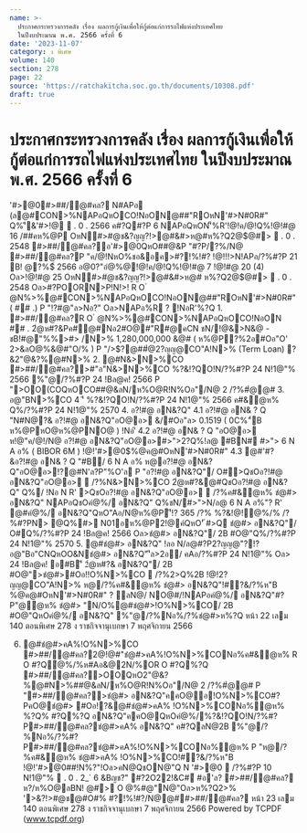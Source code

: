 ```yaml
---
name: >-
  ประกาศกระทรวงการคลัง เรื่อง ผลการกู้เงินเพื่อให้กู้ต่อแก่การรถไฟแห่งประเทศไทย
  ในปีงบประมาณ พ.ศ. 2566 ครั้งที่ 6
date: '2023-11-07'
category: ง พิเศษ
volume: 140
section: 278
page: 22
source: 'https://ratchakitcha.soc.go.th/documents/10308.pdf'
draft: true
---
```


# ประกาศกระทรวงการคลัง เรื่อง ผลการกู้เงินเพื่อให้กู้ต่อแก่การรถไฟแห่งประเทศไทย ในปีงบประมาณ พ.ศ. 2566 ครั้งที่ 6

'#>@0#>##/@#คล? N#APอ (ล@#CON>%NAPอQหOCO!NอON@##"ROหN'#>N#0R#" Q%'ี&'#>!@  . 0 . 2566 ค#?Q#?P 6 NAPอQหON'็%R'!@!ค/@!Q%!@!#@ 16 /##คห%@P OหN#>#@ช&?ญญ?!>@#&#>ห@#ห%?Q2@$@#>  . 0 . 2548 #>##/@#คล?อ'#>@0QหO##@&P "#?P/?%/N@ #>##/@#คล?P "ค/@!NหO%ชอ&อค>#?!%!#? !@!!!>N!APอ/?%#?P 21 B! @?%$์ 2566 อ@0?"อํ@%@!@!ค/@!Q%!@!#@ 7 !@!#@ 20 (4) Oล>!@!#@ 25 OหN#>#@ช&?ญญ?!>@#&#>ห@# ห%?Q2@$@#>  . 0 . 2548 Oล>#?POORN>P!N!>! R O ํ @N%>%@#CON>%NAPอQหOCO!NอON@##"ROหN'#>N#0R#" ( ## .) P "!?#@"ล>Nอ?" Oล>NAPอ%R ? !NอR'%?Q 1. #>##/@#คล?R O ํ @N%>%@#CON>%NAPอQหOCO!NอON ## . 2ํ@ห#?&Pค#@#Nอ2#O@#"R#@คCN ชN/!@&>N&@ - ชB!#@"%%>#> /N>% 1,280,000,000 &@# ( ห%@P?%2อ#Oอ"O' 2>&ลO@%&@#"O/% ) P "/>$?@##ํ@2?ญญ@CO"A!N>% (Term Loan) ?&2"@&?%@#N>% 2. @#N&>N>%CO #>##/@#คล?>#"อ"N&>N>%CO %?&!?QO!N/?%#?P 24 N!1@"% 2566 %"@/?%#?P 24 !Bล@ค! 2566 P ">OO(COQหOCO##@&ลN/ห%O@R!N%Oอ"/N@ 2 /?%#ํ@@# 3. อ@"BN>%CO 4 'ี %?&!?QO!N/?%#?P 24 N!1@"% 2566 ค#&ํ@ห% Q%/?%#?P 24 N!1@"% 2570 4. อ?!#@ อN&?Q" 4.1 อ?!#@ อN& ? Q "N#N@?& อ?!#@ อN&?Q"อO@อ> &/#Oอ"ล> 0.1519 ( 0C%"์B ห%@PหO@ห%@PNO@ ) !Nอ'ี 4.2 อ?!#@ อN& ? Q "อO@อ> ห!@"ค/@!/N@ อ?!#@ อN&?Q"อO@อ>#>">2?Q%!ล@ #BN# #>"> 6 N A อ% ( BIBOR 6M ) !@!'#>@0$%@ค@#OหN'#>N#0R#" 4.3 @#'#?&อ?!#@ อN& ? Q "#B/ 6 N A อ% ห@อ?!#@ อN&?Q"อO@อ>!?@#N'ล?P"%O'ล P "อ?!#@ อN&?Q"/ O#>QชOอ?!#@ อN&?Q"อO@อ>  /?%N&>N>%CO 2ํ@ห#?&@#QชOอ?!#@ อN&?Q" Q%/ !Nอ N R' >QชOอ?!#@ อN&?Q"อO@อ>  /?%ค#&ํ@ห% ชํ@#> อN&?Q" NAPอQชOคํ@%/ อN&?Q" Q%ชN/#>">N/ล@ 6 N A อ%"? R' @#คํ@%/ อN&?Q"QหO"Aอ/N@ห%@P'ี!? 365 /?% %?&!@!ํ@%/% /?%#?PN> @Q%#> N01อห%@P2!@ค์QหO'ั #>Q ชํ@#> อN&?Q"/ O#Q%/?%#?P 24 !Bล@ค! 2566 Oล>ชํ@#> อN&?Q"/ 2B #O@"Q%/?%#?P 24 N!1@"% 2570 5. @#ชํ@#> อN&?Q" !ลอ N/ล@#?P2?ญญ@"?!?อ@"Bอ"CNQหOO&Nชํ@#> อN&?Q"'ีล>2อ/ คAอ/?%#?P 24 N!1@"% Oล> 24 !Bล@ค! อ#B'ี 2ํ@ห#?& อN&?Q"/ 2B #O@">ชํ@#>#Oอ!!O%N>%CO  /?%2>Q%2B !@!2?ญญ@CO"A!N>% ห@/?%ค#&ํ@ห% ชํ@#> อN&?Q"!#?&/?%ห"B $%@ค@#OหN'#>N#0R#" OQหONลAPอ%R'ชํ@#>Q%/?%#ํ@@#"? R' P "R!N%?&/?%ห"B !@!'#>@0$%@ค@#OหN'#>N#0R#" ? ลN@/ NO@#/!NAPอคํ@%/ อN&?Q"#?P"@ํ@ห% ชํ@#> "N/O%@#ชํ@#>!O%N>%CO/ 2B #O@"QหOคํ@%/ อN&?Q" %"@/?%Nอ%/?%ชํ@#>ห%?Q หน้า 22 เลม 140 ตอนพิเศษ 278 ง ราชกิจจานุเบกษา 7 พฤศจิกายน 2566

6. @#ชํ@#>คA%!O%N>%CO #>##/@#คล?2@!@#"ชํ@#>คA%!O%N>%CONอ%ค#&ํ@ห% R O #?Qํ@%/%ห#Aอ&@2N/%OR O #?Q%?Q #>##/@#คล?>OOQหO2"@&?%@#N>%##@&ลN/ห%O@R!N%Oอ"/N@ 2 /?%#ํ@@# P "#>##/@#คล?>ชํ@#> อN&?Q"คคO@อ!O%N>%CO#?PคO@ชํ@#> #Oอ!?&@#ชํ@#>คA% !O%N>%CONอ%ํ@ห% %?Q% #?Q%?Q อN&?Q"คคO@QหOคํ@%/%?&!?QO!N/?%#?P#>##/@#คล?ชํ@#>คA% อN&?Q" ค#?QลN@2B %"@/?%Nอ%/?%#?P#>##/@#คล?ชํ@#>คA%!O%N>%CONอ%ํ@ห% P "ห@/?%ค#&ํ@ห% ชํ@#>คA% !O%N>%CO!#?&/?%ห"B !@!'#>@0$%@ค@#OหN'#>N#0R#"QหONลAPอ%R'ชํ@#>คA%Q%/?%#ํ@@#"? R' 7. R!N!?คN@$##!N%?"!Oล>คN@QชON@"Q N '#>@0  /?%#?P 10 N!1@"%  . 0 . 2_` 6 &Bญช?" #?2O22!&C#์ #อ'ล? #>##/@#คล? ห?/ห%O@ลBN! @#> O @%#@"N@"Oล>ห%?Q2>% '>&?!>#@ช@#O#% #?!%!#?/N@@##>##/@#คล? หน้า 23 เลม 140 ตอนพิเศษ 278 ง ราชกิจจานุเบกษา 7 พฤศจิกายน 2566 Powered by TCPDF (www.tcpdf.org)
